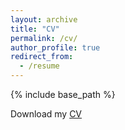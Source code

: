 ```yaml
---
layout: archive
title: "CV"
permalink: /cv/
author_profile: true
redirect_from:
  - /resume
---
```


{% include base_path %}

Download my [CV](https://matthew-hong.github.io/files/Matt_Hong_BU_Econ_CV.pdf)